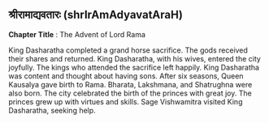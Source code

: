 ## श्रीरामाद्यवतारः (shrIrAmAdyavatAraH)
**Chapter Title** : The Advent of Lord Rama

King Dasharatha completed a grand horse sacrifice. The gods received their shares and returned. King Dasharatha, with his wives, entered the city joyfully. The kings who attended the sacrifice left happily. King Dasharatha was content and thought about having sons. After six seasons, Queen Kausalya gave birth to Rama. Bharata, Lakshmana, and Shatrughna were also born. The city celebrated the birth of the princes with great joy. The princes grew up with virtues and skills. Sage Vishwamitra visited King Dasharatha, seeking help.